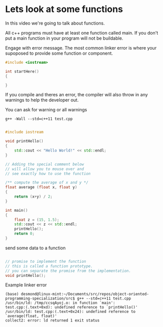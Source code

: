 # Lets look at some functions

In this video we're going to talk about functions.

All c++ programs must have at least one function called main. If you don't put a main function in your program will not be buildable.

Engage with error message. The most common linker error is where your supoposed to provide some function or component.

```c++
#include <iostream>

int startHere()
{

}

```

If you compile and theres an error, the compiler will also throw in any warnings to help the developer out.

You can ask for warning or all warnings

`g++ -Wall --std=c++11 test.cpp`

```cpp

#include iostream

void printHello()
{
    std::cout << "Hello World!" << std::endl;
}

// Adding the special comment below
// will allow you to mouse over and
// see exactly how to use the function

/** compute the average of x and y */
float average (float x, float y)
{
    return (x+y) / 2;
}

int main()
{
    float z = (15, 1.5);
    std::cout << z << std::endl;
    printHello();
    return 0;
}

```

send some data to a function

```cpp

// promise to implement the function
// this is called a function prototype.
// you can separate the promise from the implementation.
void printHello();

```

Example linker error

```log
(base) desmond@linux-mint:~/Documents/src/repos/object-oriented-programming-specialization/src$ g++ --std=c++11 test.cpp
/usr/bin/ld: /tmp/ccsqAyoj.o: in function `main':
test.cpp:(.text+0xd): undefined reference to `printHello()'
/usr/bin/ld: test.cpp:(.text+0x24): undefined reference to `average(float, float)'
collect2: error: ld returned 1 exit status

```

